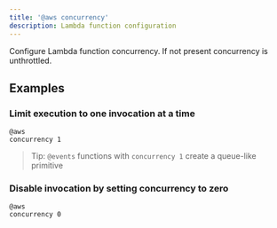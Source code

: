 ```yaml
---
title: '@aws concurrency'
description: Lambda function configuration
---
```


Configure Lambda function concurrency. If not present concurrency is unthrottled.

## Examples

### Limit execution to one invocation at a time

```arc
@aws
concurrency 1
```

> Tip: `@events` functions with `concurrency 1` create a queue-like primitive

### Disable invocation by setting concurrency to zero

```arc
@aws
concurrency 0
```
